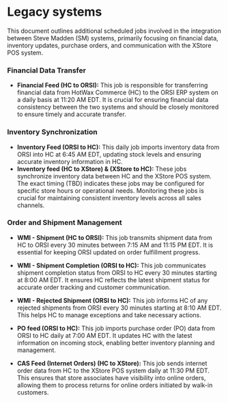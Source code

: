 # Legacy systems

This document outlines additional scheduled jobs involved in the integration between Steve Madden (SM) systems, primarily focusing on financial data, inventory updates, purchase orders, and communication with the XStore POS system.

### Financial Data Transfer

*   **Financial Feed (HC to ORSI):** This job is responsible for transferring financial data from HotWax Commerce (HC) to the ORSI ERP system on a daily basis at 11:20 AM EDT. It is crucial for ensuring financial data consistency between the two systems and should be closely monitored to ensure timely and accurate transfer.

### Inventory Synchronization

*   **Inventory Feed (ORSI to HC):** This daily job imports inventory data from ORSI into HC at 6:45 AM EDT, updating stock levels and ensuring accurate inventory information in HC.
*   **Inventory feed (HC to XStore) & (XStore to HC):** These jobs synchronize inventory data between HC and the XStore POS system. The exact timing (TBD) indicates these jobs may be configured for specific store hours or operational needs. Monitoring these jobs is crucial for maintaining consistent inventory levels across all sales channels.

### Order and Shipment Management

*   **WMI - Shipment (HC to ORSI):** This job transmits shipment data from HC to ORSI every 30 minutes between 7:15 AM and 11:15 PM EDT. It is essential for keeping ORSI updated on order fulfillment progress.
*   **WMI - Shipment Completion (ORSI to HC):**  This job communicates shipment completion status from ORSI to HC every 30 minutes starting at 8:00 AM EDT. It ensures HC reflects the latest shipment status for accurate order tracking and customer communication.
*   **WMI - Rejected Shipment (ORSI to HC):**  This job informs HC of any rejected shipments from ORSI every 30 minutes starting at 8:10 AM EDT. This helps HC to manage exceptions and take necessary actions.

*   **PO feed (ORSI to HC):** This job imports purchase order (PO) data from ORSI to HC daily at 7:00 AM EDT. It updates HC with the latest information on incoming stock, enabling better inventory planning and management.
*   **CAS Feed (Internet Orders) (HC to XStore):** This job sends internet order data from HC to the XStore POS system daily at 11:30 PM EDT. This ensures that store associates have visibility into online orders, allowing them to process returns for online orders initiated by walk-in customers.